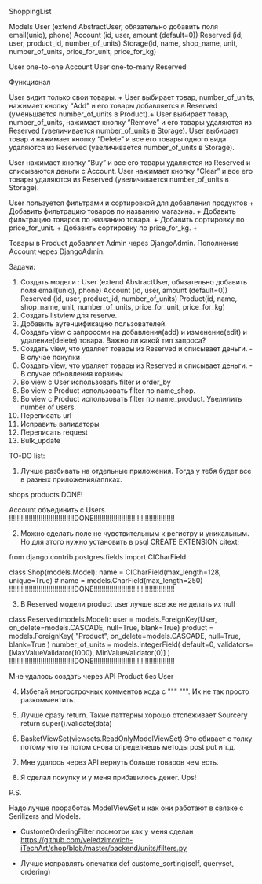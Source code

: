 ShoppingList

Models
User (extend AbstractUser, обязательно добавить поля email(uniq), phone)
Account (id, user, amount (default=0))
Reserved (id, user, product_id, number_of_units)
Storage(id, name, shop_name, unit, number_of_units, price_for_unit, price_for_kg)

User one-to-one Account
User one-to-many Reserved

Функционал

User видит только свои товары. +
User выбирает товар, number_of_units, нажимает кнопку “Add” и его товары добавляется в Reserved (уменьшается number_of_units в Product).+
User выбирает товар, number_of_units, нажимает кнопку “Remove” и его товары удаляются из Reserved (увеличивается number_of_units в Storage).
User выбирает товар и нажимает кнопку “Delete” и все его товары одного вида удаляются из Reserved (увеличивается number_of_units в Storage).

User нажимает кнопку “Buy” и все его товары удаляются из Reserved и списываются деньги с Account.
User нажимает кнопку “Clear” и все его товары удаляются из Reserved (увеличивается number_of_units в Storage).

User пользуется фильтрами и сортировкой для добавления продуктов +
Добавить фильтрацию товаров по названию магазина. +
Добавить фильтрацию товаров по названию товара. +
Добавить сортировку по price_for_unit. +
Добавить сортировку по price_for_kg. +

Товары в Product добавляет Admin через DjangoAdmin.
Пополнение Account через DjangoAdmin.

Задачи:

1. Создать модели :
   User (extend AbstractUser, обязательно добавить поля email(uniq), phone)
   Account (id, user, amount (default=0))
   Reserved (id, user, product_id, number_of_units)
   Product(id, name, shop_name, unit, number_of_units, price_for_unit, price_for_kg)
2. Создать listview для reserve.
3. Добавить аутенцификацию пользователей.
4. Создать view c запросоми на добавления(add) и изменение(edit) и удаление(delete) товара. Важно ли какой тип запроса?
5. Создать view, что удаляет товары из Reserved и списывает деньги. - В случае покупки
6. Создать view, что удаляет товары из Reserved и списывает деньги. - В случае обновления корзины
7. Во view c User использовать filter и order_by
8. Во view c Product использовать filter по name_shop.
9. Во view c Product использовать filter по name_product.
   Увелилить number of users.
10. Переписать url
11. Исправить валидаторы
12. Переписать request
13. Bulk_update

TO-DO list:

1. Лучше разбивать на отдельные приложения. Тогда у тебя будет все в разных приложения/аппках.

shops
products
DONE!

Account объединить с Users
!!!!!!!!!!!!!!!!!!!!!!!!!!!!!!!!!DONE!!!!!!!!!!!!!!!!!!!!!!!!!!!!!!!!!!!!!!!!!

2. Можно сделать поле не чувствительным к регистру и уникальным. Но для этого нужно установить в psql CREATE EXTENSION citext;

from django.contrib.postgres.fields import CICharField

class Shop(models.Model):
name = CICharField(max_length=128, unique=True) # name = models.CharField(max_length=250)
!!!!!!!!!!!!!!!!!!!!!!!!!!!!!!!!!DONE!!!!!!!!!!!!!!!!!!!!!!!!!!!!!!!!!!!!!!!!!

3. В Reserved модели product user лучше все же не делать их null

class Reserved(models.Model):
user = models.ForeignKey(User, on_delete=models.CASCADE, null=True, blank=True)
product = models.ForeignKey(
"Product", on_delete=models.CASCADE, null=True, blank=True
)
number_of_units = models.IntegerField(
default=0, validators=[MaxValueValidator(1000), MinValueValidator(0)]
)
!!!!!!!!!!!!!!!!!!!!!!!!!!!!!!!!!DONE!!!!!!!!!!!!!!!!!!!!!!!!!!!!!!!!!!!!!!!!!

Мне удалось создать через API Product без User

4. Избегай многострочных комментов кода с """ """. Их не так просто разкомментить.

5. Лучше сразу return. Такие паттерны хорошо отслеживает Sourcery
   return super().validate(data)

6. BasketViewSet(viewsets.ReadOnlyModelViewSet)
   Это сбивает с толку потому что ты потом снова определяешь методы post put и т.д.

7. Мне удалось через API вернуть больше товаров чем есть.

8. Я сделал покупку и у меня прибавилось денег. Ups!

P.S.

Надо лучше проработаь ModelViewSet и как они работают в связке с Serilizers and Models.

- CustomeOrderingFilter посмотри как у меня сделан https://github.com/veledzimovich-iTechArt/shop/blob/master/backend/units/filters.py

- Лучше исправлять опечатки
  def custome_sorting(self, queryset, ordering)
